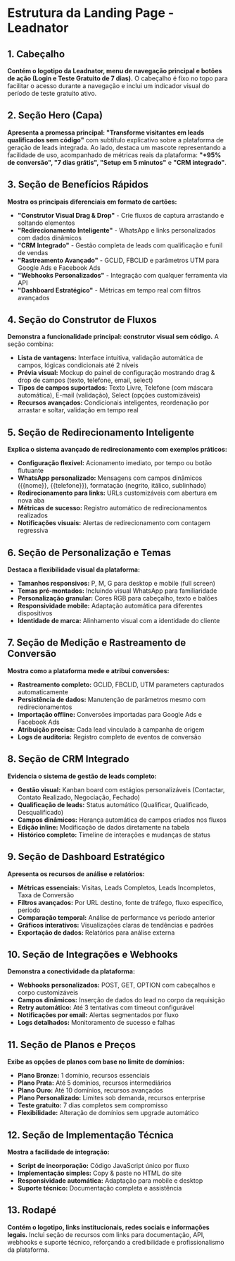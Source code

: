 # Estrutura da Landing Page - Leadnator

## 1. Cabeçalho

**Contém o logotipo da Leadnator, menu de navegação principal e botões de ação (Login e Teste Gratuito de 7 dias).** O cabeçalho é fixo no topo para facilitar o acesso durante a navegação e inclui um indicador visual do período de teste gratuito ativo.

## 2. Seção Hero (Capa)

**Apresenta a promessa principal: "Transforme visitantes em leads qualificados sem código"** com subtítulo explicativo sobre a plataforma de geração de leads integrada. Ao lado, destaca um mascote representando a facilidade de uso, acompanhado de métricas reais da plataforma: **"+95% de conversão", "7 dias grátis", "Setup em 5 minutos"** e **"CRM integrado"**.

## 3. Seção de Benefícios Rápidos

**Mostra os principais diferenciais em formato de cartões:**

- **"Construtor Visual Drag & Drop"** - Crie fluxos de captura arrastando e soltando elementos
- **"Redirecionamento Inteligente"** - WhatsApp e links personalizados com dados dinâmicos
- **"CRM Integrado"** - Gestão completa de leads com qualificação e funil de vendas
- **"Rastreamento Avançado"** - GCLID, FBCLID e parâmetros UTM para Google Ads e Facebook Ads
- **"Webhooks Personalizados"** - Integração com qualquer ferramenta via API
- **"Dashboard Estratégico"** - Métricas em tempo real com filtros avançados

## 4. Seção do Construtor de Fluxos

**Demonstra a funcionalidade principal: construtor visual sem código.** A seção combina:

- **Lista de vantagens:** Interface intuitiva, validação automática de campos, lógicas condicionais até 2 níveis
- **Prévia visual:** Mockup do painel de configuração mostrando drag & drop de campos (texto, telefone, email, select)
- **Tipos de campos suportados:** Texto Livre, Telefone (com máscara automática), E-mail (validação), Select (opções customizáveis)
- **Recursos avançados:** Condicionais inteligentes, reordenação por arrastar e soltar, validação em tempo real

## 5. Seção de Redirecionamento Inteligente

**Explica o sistema avançado de redirecionamento com exemplos práticos:**

- **Configuração flexível:** Acionamento imediato, por tempo ou botão flutuante
- **WhatsApp personalizado:** Mensagens com campos dinâmicos ({{nome}}, {{telefone}}), formatação (negrito, itálico, sublinhado)
- **Redirecionamento para links:** URLs customizáveis com abertura em nova aba
- **Métricas de sucesso:** Registro automático de redirecionamentos realizados
- **Notificações visuais:** Alertas de redirecionamento com contagem regressiva

## 6. Seção de Personalização e Temas

**Destaca a flexibilidade visual da plataforma:**

- **Tamanhos responsivos:** P, M, G para desktop e mobile (full screen)
- **Temas pré-montados:** Incluindo visual WhatsApp para familiaridade
- **Personalização granular:** Cores RGB para cabeçalho, texto e balões
- **Responsividade mobile:** Adaptação automática para diferentes dispositivos
- **Identidade de marca:** Alinhamento visual com a identidade do cliente

## 7. Seção de Medição e Rastreamento de Conversão

**Mostra como a plataforma mede e atribui conversões:**

- **Rastreamento completo:** GCLID, FBCLID, UTM parameters capturados automaticamente
- **Persistência de dados:** Manutenção de parâmetros mesmo com redirecionamentos
- **Importação offline:** Conversões importadas para Google Ads e Facebook Ads
- **Atribuição precisa:** Cada lead vinculado à campanha de origem
- **Logs de auditoria:** Registro completo de eventos de conversão

## 8. Seção de CRM Integrado

**Evidencia o sistema de gestão de leads completo:**

- **Gestão visual:** Kanban board com estágios personalizáveis (Contactar, Contato Realizado, Negociação, Fechado)
- **Qualificação de leads:** Status automático (Qualificar, Qualificado, Desqualificado)
- **Campos dinâmicos:** Herança automática de campos criados nos fluxos
- **Edição inline:** Modificação de dados diretamente na tabela
- **Histórico completo:** Timeline de interações e mudanças de status

## 9. Seção de Dashboard Estratégico

**Apresenta os recursos de análise e relatórios:**

- **Métricas essenciais:** Visitas, Leads Completos, Leads Incompletos, Taxa de Conversão
- **Filtros avançados:** Por URL destino, fonte de tráfego, fluxo específico, período
- **Comparação temporal:** Análise de performance vs período anterior
- **Gráficos interativos:** Visualizações claras de tendências e padrões
- **Exportação de dados:** Relatórios para análise externa

## 10. Seção de Integrações e Webhooks

**Demonstra a conectividade da plataforma:**

- **Webhooks personalizados:** POST, GET, OPTION com cabeçalhos e corpo customizáveis
- **Campos dinâmicos:** Inserção de dados do lead no corpo da requisição
- **Retry automático:** Até 3 tentativas com timeout configurável
- **Notificações por email:** Alertas segmentados por fluxo
- **Logs detalhados:** Monitoramento de sucesso e falhas

## 11. Seção de Planos e Preços

**Exibe as opções de planos com base no limite de domínios:**

- **Plano Bronze:** 1 domínio, recursos essenciais
- **Plano Prata:** Até 5 domínios, recursos intermediários
- **Plano Ouro:** Até 10 domínios, recursos avançados
- **Plano Personalizado:** Limites sob demanda, recursos enterprise
- **Teste gratuito:** 7 dias completos sem compromisso
- **Flexibilidade:** Alteração de domínios sem upgrade automático

## 12. Seção de Implementação Técnica

**Mostra a facilidade de integração:**

- **Script de incorporação:** Código JavaScript único por fluxo
- **Implementação simples:** Copy & paste no HTML do site
- **Responsividade automática:** Adaptação para mobile e desktop
- **Suporte técnico:** Documentação completa e assistência

## 13. Rodapé

**Contém o logotipo, links institucionais, redes sociais e informações legais.** Inclui seção de recursos com links para documentação, API, webhooks e suporte técnico, reforçando a credibilidade e profissionalismo da plataforma.
